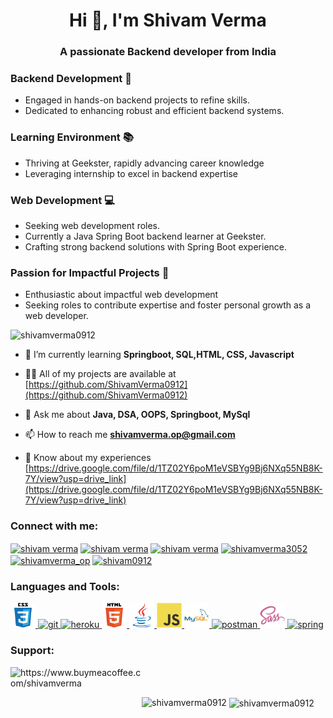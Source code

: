 <h1 align="center">Hi 👋, I'm Shivam Verma</h1>
<h3 align="center">A passionate Backend developer from India</h3>



### Backend Development 🚀
- Engaged in hands-on backend projects to refine skills.
- Dedicated to enhancing robust and efficient backend systems.

### Learning Environment 📚
- Thriving at Geekster, rapidly advancing career knowledge
- Leveraging internship to excel in backend expertise

### Web Development 💻
- Seeking web development roles.
- Currently a Java Spring Boot backend learner at Geekster.
- Crafting strong backend solutions with Spring Boot experience.

### Passion for Impactful Projects 🌟
- Enthusiastic about impactful web development
- Seeking roles to contribute expertise and foster personal growth as a web developer.

<p align="left"> <img src="https://komarev.com/ghpvc/?username=shivamverma0912&label=Profile%20views&color=0e75b6&style=flat" alt="shivamverma0912" /> </p>


- 🌱 I’m currently learning **Springboot, SQL,HTML, CSS, Javascript**

- 👨‍💻 All of my projects are available at [https://github.com/ShivamVerma0912](https://github.com/ShivamVerma0912)

- 💬 Ask me about **Java, DSA, OOPS, Springboot, MySql**

- 📫 How to reach me **shivamverma.op@gmail.com**

- 📄 Know about my experiences [https://drive.google.com/file/d/1TZ02Y6poM1eVSBYg9Bj6NXq55NB8K-7Y/view?usp=drive_link](https://drive.google.com/file/d/1TZ02Y6poM1eVSBYg9Bj6NXq55NB8K-7Y/view?usp=drive_link)

<h3 align="left">Connect with me:</h3>
<p align="left">
<a href="https://codepen.io/shivam verma" target="blank"><img align="center" src="https://raw.githubusercontent.com/rahuldkjain/github-profile-readme-generator/master/src/images/icons/Social/codepen.svg" alt="shivam verma" height="30" width="40" /></a>
<a href="https://linkedin.com/in/shivam verma" target="blank"><img align="center" src="https://raw.githubusercontent.com/rahuldkjain/github-profile-readme-generator/master/src/images/icons/Social/linked-in-alt.svg" alt="shivam verma" height="30" width="40" /></a>
<a href="https://fb.com/shivam verma" target="blank"><img align="center" src="https://raw.githubusercontent.com/rahuldkjain/github-profile-readme-generator/master/src/images/icons/Social/facebook.svg" alt="shivam verma" height="30" width="40" /></a>
<a href="https://instagram.com/shivamverma3052" target="blank"><img align="center" src="https://raw.githubusercontent.com/rahuldkjain/github-profile-readme-generator/master/src/images/icons/Social/instagram.svg" alt="shivamverma3052" height="30" width="40" /></a>
<a href="https://www.hackerrank.com/shivamverma_op" target="blank"><img align="center" src="https://raw.githubusercontent.com/rahuldkjain/github-profile-readme-generator/master/src/images/icons/Social/hackerrank.svg" alt="shivamverma_op" height="30" width="40" /></a>
<a href="https://www.leetcode.com/shivam0912" target="blank"><img align="center" src="https://raw.githubusercontent.com/rahuldkjain/github-profile-readme-generator/master/src/images/icons/Social/leet-code.svg" alt="shivam0912" height="30" width="40" /></a>
</p>

<h3 align="left">Languages and Tools:</h3>
<p align="left"> <a href="https://www.w3schools.com/css/" target="_blank" rel="noreferrer"> <img src="https://raw.githubusercontent.com/devicons/devicon/master/icons/css3/css3-original-wordmark.svg" alt="css3" width="40" height="40"/> </a> <a href="https://git-scm.com/" target="_blank" rel="noreferrer"> <img src="https://www.vectorlogo.zone/logos/git-scm/git-scm-icon.svg" alt="git" width="40" height="40"/> </a> <a href="https://heroku.com" target="_blank" rel="noreferrer"> <img src="https://www.vectorlogo.zone/logos/heroku/heroku-icon.svg" alt="heroku" width="40" height="40"/> </a> <a href="https://www.w3.org/html/" target="_blank" rel="noreferrer"> <img src="https://raw.githubusercontent.com/devicons/devicon/master/icons/html5/html5-original-wordmark.svg" alt="html5" width="40" height="40"/> </a> <a href="https://www.java.com" target="_blank" rel="noreferrer"> <img src="https://raw.githubusercontent.com/devicons/devicon/master/icons/java/java-original.svg" alt="java" width="40" height="40"/> </a> <a href="https://developer.mozilla.org/en-US/docs/Web/JavaScript" target="_blank" rel="noreferrer"> <img src="https://raw.githubusercontent.com/devicons/devicon/master/icons/javascript/javascript-original.svg" alt="javascript" width="40" height="40"/> </a> <a href="https://www.mysql.com/" target="_blank" rel="noreferrer"> <img src="https://raw.githubusercontent.com/devicons/devicon/master/icons/mysql/mysql-original-wordmark.svg" alt="mysql" width="40" height="40"/> </a> <a href="https://postman.com" target="_blank" rel="noreferrer"> <img src="https://www.vectorlogo.zone/logos/getpostman/getpostman-icon.svg" alt="postman" width="40" height="40"/> </a> <a href="https://sass-lang.com" target="_blank" rel="noreferrer"> <img src="https://raw.githubusercontent.com/devicons/devicon/master/icons/sass/sass-original.svg" alt="sass" width="40" height="40"/> </a> <a href="https://spring.io/" target="_blank" rel="noreferrer"> <img src="https://www.vectorlogo.zone/logos/springio/springio-icon.svg" alt="spring" width="40" height="40"/> </a> </p>

<h3 align="left">Support:</h3>
<p><a href="https://www.buymeacoffee.com/https://www.buymeacoffee.com/shivamverma"> <img align="left" src="https://cdn.buymeacoffee.com/buttons/v2/default-yellow.png" height="50" width="210" alt="https://www.buymeacoffee.com/shivamverma" /></a></p><br><br>

<p><img align="left" src="https://github-readme-stats.vercel.app/api/top-langs?username=shivamverma0912&show_icons=true&locale=en&layout=compact" alt="shivamverma0912" /></p>

<p>&nbsp;<img align="center" src="https://github-readme-stats.vercel.app/api?username=shivamverma0912&show_icons=true&locale=en" alt="shivamverma0912" /></p>

